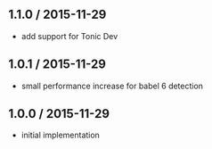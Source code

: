 1.1.0 / 2015-11-29
------------------
- add support for Tonic Dev

1.0.1 / 2015-11-29
------------------
- small performance increase for babel 6 detection

1.0.0 / 2015-11-29
------------------
- initial implementation
